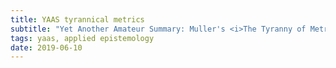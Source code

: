 ```yaml
---
title: YAAS tyrannical metrics
subtitle: "Yet Another Amateur Summary: Muller's <i>The Tyranny of Metrics</i>"
tags: yaas, applied epistemology
date: 2019-06-10
---
```

